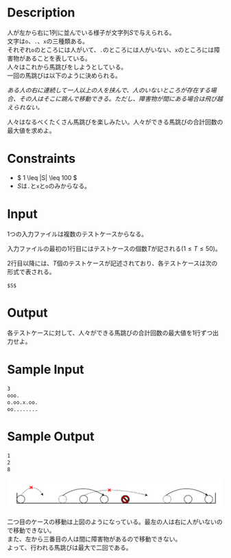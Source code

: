 # Description
人が左から右に1列に並んでいる様子が文字列$S$で与えられる。  
文字は`o`、`.`、`x`の三種類ある。  
それぞれ`o`のところには人がいて、`.`のところには人がいない、`x`のところには障害物があることを表している。  
人々はこれから馬跳びをしようとしている。  
一回の馬跳びは以下のように決められる。  

*ある人の右に連続して一人以上の人を挟んで、人のいないところが存在する場合、その人はそこに跳んで移動できる。ただし、障害物が間にある場合は飛び越えられない。*

人々はなるべくたくさん馬跳びを楽しみたい。人々ができる馬跳びの合計回数の最大値を求めよ。

# Constraints
 - $ 1 \leq |S| \leq 100 $  
 - $S$は`.`と`x`と`o`のみからなる。

# Input
1つの入力ファイルは複数のテストケースからなる。

入力ファイルの最初の1行目にはテストケースの個数$T$が記される$(1 \leq T \leq 50)$。

2行目以降には、$T$個のテストケースが記述されており、各テストケースは次の形式で表される。
```
$S$
```

# Output
各テストケースに対して、人々ができる馬跳びの合計回数の最大値を1行ずつ出力せよ。

# Sample Input
```
3
ooo.
o.oo.x.oo.
oo........
```
# Sample Output
```
1
2
8
```
!["図1-1"](umatobi.png)  

二つ目のケースの移動は上図のようになっている。最左の人は右に人がいないので移動できない。  
また、左から三番目の人は間に障害物があるので移動できない。  
よって、行われる馬跳びは最大で二回である。

